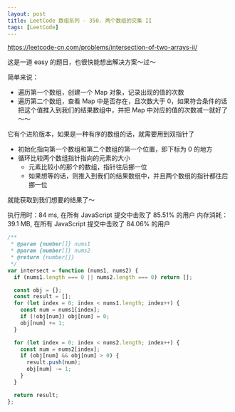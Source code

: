 ```yaml
---
layout: post
title: LeetCode 数组系列 - 350. 两个数组的交集 II
tags: [LeetCode]
---
```


https://leetcode-cn.com/problems/intersection-of-two-arrays-ii/

这是一道 easy 的题目，也很快能想出解决方案～过～

简单来说：

- 遍历第一个数组，创建一个 Map 对象，记录出现的值的次数
- 遍历第二个数组，查看 Map 中是否存在，且次数大于 0，如果符合条件的话把这个值推入到我们的结果数组中，并把 Map 中对应的值的次数减一就好了～～

它有个进阶版本，如果是一种有序的数组的话，就需要用到双指针了

- 初始化指向第一个数组和第二个数组的第一个位置，即下标为 0 的地方
- 循环比较两个数组指针指向的元素的大小
  - 元素比较小的那个的数组，指针往后挪一位
  - 如果想等的话，则推入到我们的结果数组中，并且两个数组的指针都往后挪一位

就能获取到我们想要的结果了～

执行用时：84 ms, 在所有 JavaScript 提交中击败了 85.51% 的用户
内存消耗：39.1 MB, 在所有 JavaScript 提交中击败了 84.06% 的用户

```js
/**
 * @param {number[]} nums1
 * @param {number[]} nums2
 * @return {number[]}
 */
var intersect = function (nums1, nums2) {
  if (nums1.length === 0 || nums2.length === 0) return [];

  const obj = {};
  const result = [];
  for (let index = 0; index < nums1.length; index++) {
    const num = nums1[index];
    if (!obj[num]) obj[num] = 0;
    obj[num] += 1;
  }

  for (let index = 0; index < nums2.length; index++) {
    const num = nums2[index];
    if (obj[num] && obj[num] > 0) {
      result.push(num);
      obj[num] -= 1;
    }
  }

  return result;
};
```
